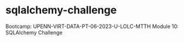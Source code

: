 # sqlalchemy-challenge
Bootcamp: UPENN-VIRT-DATA-PT-06-2023-U-LOLC-MTTH Module 10: SQLAlchemy Challenge
